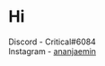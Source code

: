<h1> Hi </h1>

Discord - Critical#6084 <br>
Instagram - <a href="https://www.instagram.com/ananjaemin/?hl=ko">ananjaemin</a>


